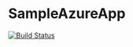 # SampleAzureApp
[![Build Status](https://dev.azure.com/SampleAzureApp/SampleAzureDotnetApp/_apis/build/status/SriAzureDev.SampleAzureApp?branchName=master)](https://dev.azure.com/SampleAzureApp/SampleAzureDotnetApp/_build/latest?definitionId=1&branchName=master)

